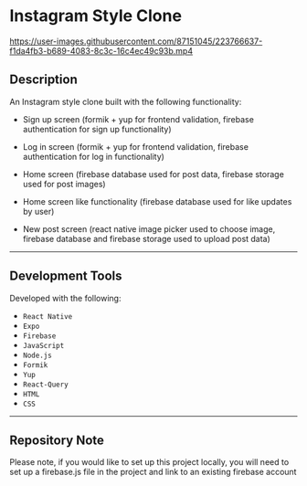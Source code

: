 # Instagram Style Clone

https://user-images.githubusercontent.com/87151045/223766637-f1da4fb3-b689-4083-8c3c-16c4ec49c93b.mp4

## Description

An Instagram style clone built with the following functionality:

- Sign up screen (formik + yup for frontend validation, firebase authentication for sign up functionality)

- Log in screen (formik + yup for frontend validation, firebase authentication for log in functionality)

- Home screen (firebase database used for post data, firebase storage used for post images)

- Home screen like functionality (firebase database used for like updates by user)

- New post screen (react native image picker used to choose image, firebase database and firebase storage used to upload post data)

---

## Development Tools

Developed with the following:

- `React Native`
- `Expo`
- `Firebase`
- `JavaScript`
- `Node.js`
- `Formik`
- `Yup`
- `React-Query`
- `HTML`
- `CSS`

---

## Repository Note

Please note, if you would like to set up this project locally, you will need to set up a firebase.js file in the project and link to an existing firebase account
